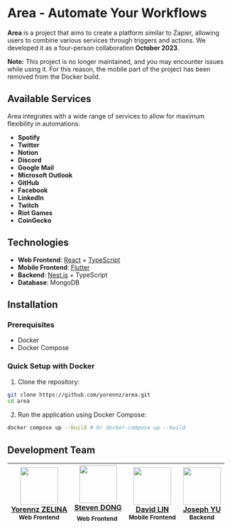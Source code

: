 # Area - Automate Your Workflows

**Area** is a project that aims to create a platform similar to Zapier, allowing users to combine various services through triggers and actions. We developed it as a four-person collaboration **October 2023**.

**Note:** This project is no longer maintained, and you may encounter issues while using it. For this reason, the mobile part of the project has been removed from the Docker build.

## Available Services

Area integrates with a wide range of services to allow for maximum flexibility in automations:

- **Spotify**
- **Twitter**
- **Notion**
- **Discord**
- **Google Mail**
- **Microsoft Outlook**
- **GitHub**
- **Facebook**
- **LinkedIn**
- **Twitch**
- **Riot Games**
- **CoinGecko**


## Technologies

- **Web Frontend**: [React](https://reactjs.org/) + [TypeScript](https://www.typescriptlang.org/)
- **Mobile Frontend**: [Flutter](https://flutter.dev/)
- **Backend**: [Nest.js](https://nestjs.com/) + TypeScript
- **Database**: MongoDB

## Installation

### Prerequisites

- Docker
- Docker Compose

### Quick Setup with Docker

1. Clone the repository:

```bash
git clone https://github.com/yorennz/area.git
cd area
```

2.	Run the application using Docker Compose:

```bash
docker compose up --build # Or docker-compose up --build
```

## Development Team

| [<img src="https://github.com/yorennz.png?size=85" width=85><br>Yorennz ZELINA](https://github.com/yorennz)<br><sub>Web Frontend</sub> | [<img src="https://github.com/BRENNS.png?size=85" width=85><br>Steven DONG](https://github.com/BRENNS)<br><sub>Web Frontend</sub> | [<img src="https://github.com/Abbey.png?size=85" width=85><br>David LIN](https://github.com/Abbey)<br><sub>Mobile Frontend</sub> | [<img src="https://github.com/Jouzep.png?size=85" width=85><br>Joseph YU](https://github.com/Jouzep)<br><sub>Backend</sub> |
| :---: | :---: | :---: | :---: |
